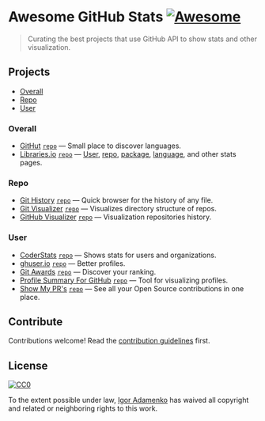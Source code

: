 # Awesome GitHub Stats [![Awesome](https://awesome.re/badge.svg)](https://awesome.re)

> Curating the best projects that use GitHub API to show stats and other visualization.

## Projects

- [Overall](#overall)
- [Repo](#repo)
- [User](#user)

### Overall

- [GitHut](https://githut.info) [`repo`](https://github.com/littleark/githut) — Small place to discover languages.
- [Libraries.io](https://libraries.io/github/) [`repo`](https://github.com/librariesio/libraries.io) — [User](https://libraries.io/github/igoradamenko), [repo](https://libraries.io/github/igoradamenko/awsm.css), [package](https://libraries.io/npm/awsm.css), [language](https://libraries.io/languages/JavaScript), and other stats pages. 

### Repo

- [Git History](https://githistory.xyz) [`repo`](https://github.com/pomber/git-history) — Quick browser for the history of any file.
- [Git Visualizer](https://veniversum.me/git-visualizer/) [`repo`](https://github.com/veniversum/git-visualizer) — Visualizes directory structure of repos.
- [GitHub Visualizer](http://ghv.artzub.com) [`repo`](https://github.com/artzub/GitHubVisualizer) — Visualization repositories history.

### User

- [CoderStats](https://coderstats.net/) [`repo`](https://github.com/coderstats/coderstats.net) — Shows stats for users and organizations.
- [ghuser.io](https://ghuser.io) [`repo`](https://github.com/ghuser-io/ghuser.io) — Better profiles.
- [Git Awards](http://git-awards.com) [`repo`](https://github.com/vdaubry/github-awards) — Discover your ranking.
- [Profile Summary For GitHub](https://profile-summary-for-github.com) [`repo`](https://github.com/tipsy/profile-summary-for-github) — Tool for visualizing profiles.
- [Show My PR's](https://showmyprs.com) [`repo`](https://github.com/karanjthakkar/showmyprs.com) — See all your Open Source contributions in one place.

## Contribute

Contributions welcome! Read the [contribution guidelines](CONTRIBUTING.md) first.

## License

[![CC0](http://mirrors.creativecommons.org/presskit/buttons/88x31/svg/cc-zero.svg)](https://creativecommons.org/publicdomain/zero/1.0/)

To the extent possible under law, [Igor Adamenko](https://igoradamenko.com) has waived all copyright and related or neighboring rights to this work.

